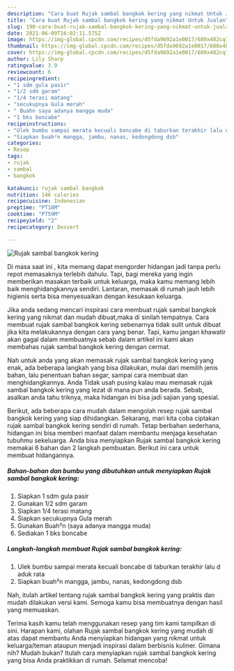 ```yaml
---
description: "Cara buat Rujak sambal bangkok kering yang nikmat Untuk Jualan"
title: "Cara buat Rujak sambal bangkok kering yang nikmat Untuk Jualan"
slug: 190-cara-buat-rujak-sambal-bangkok-kering-yang-nikmat-untuk-jualan
date: 2021-06-09T16:02:11.575Z
image: https://img-global.cpcdn.com/recipes/d5fda9692a1e0017/680x482cq70/rujak-sambal-bangkok-kering-foto-resep-utama.jpg
thumbnail: https://img-global.cpcdn.com/recipes/d5fda9692a1e0017/680x482cq70/rujak-sambal-bangkok-kering-foto-resep-utama.jpg
cover: https://img-global.cpcdn.com/recipes/d5fda9692a1e0017/680x482cq70/rujak-sambal-bangkok-kering-foto-resep-utama.jpg
author: Lily Sharp
ratingvalue: 3.9
reviewcount: 6
recipeingredient:
- "1 sdm gula pasir"
- "1/2 sdm garam"
- "1/4 terasi matang"
- "secukupnya Gula merah"
- " Buahn saya adanya mangga muda"
- "1 bks boncabe"
recipeinstructions:
- "Ulek bumbu sampai merata kecuali boncabe di taburkan terakhir lalu d aduk rata"
- "Siapkan buah²n mangga, jambu, nanas, kedongdong dsb"
categories:
- Resep
tags:
- rujak
- sambal
- bangkok

katakunci: rujak sambal bangkok 
nutrition: 146 calories
recipecuisine: Indonesian
preptime: "PT18M"
cooktime: "PT59M"
recipeyield: "2"
recipecategory: Dessert

---
```



![Rujak sambal bangkok kering](https://img-global.cpcdn.com/recipes/d5fda9692a1e0017/680x482cq70/rujak-sambal-bangkok-kering-foto-resep-utama.jpg)

Di masa  saat ini , kita memang dapat mengorder hidangan jadi tanpa perlu repot memasaknya terlebih dahulu. Tapi, bagi mereka yang ingin memberikan masakan terbaik untuk keluarga, maka kamu memang lebih baik menghidangkannya sendiri. Lantaran, memasak di rumah jauh lebih higienis serta bisa menyesuaikan dengan kesukaan keluarga.

Jika anda sedang mencari inspirasi cara membuat rujak sambal bangkok kering yang nikmat dan mudah dibuat,maka di sinilah tempatnya. Cara membuat rujak sambal bangkok kering  sebenarnya tidak sulit untuk dibuat jika kita melakukannya dengan cara yang benar. Tapi, kamu jangan khawatir akan gagal dalam membuatnya 
sebab dalam artikel ini kami akan membahas rujak sambal bangkok kering dengan cermat.  



Nah untuk anda yang akan memasak rujak sambal bangkok kering yang enak, ada beberapa langkah yang bisa dilakukan, mulai dari memilih jenis bahan, lalu penentuan bahan segar, sampai cara membuat dan menghidangkannya. Anda Tidak usah pusing kalau mau memasak rujak sambal bangkok kering yang lezat di mana pun anda berada. Sebab, asalkan anda  tahu triknya, maka hidangan ini bisa jadi sajian yang spesial.

Berikut, ada beberapa cara mudah dalam mengolah resep rujak sambal bangkok kering yang siap dihidangkan. Sekarang, mari kita coba ciptakan rujak sambal bangkok kering sendiri di rumah. Tetap berbahan sederhana, hidangan ini bisa memberi manfaat dalam membantu menjaga kesehatan tubuhmu sekeluarga. Anda bisa menyiapkan Rujak sambal bangkok kering memakai 6 bahan dan 2 langkah pembuatan. Berikut ini cara untuk membuat hidangannya.

<!--inarticleads1-->

##### Bahan-bahan dan bumbu yang dibutuhkan untuk menyiapkan Rujak sambal bangkok kering:

1. Siapkan 1 sdm gula pasir
1. Gunakan 1/2 sdm garam
1. Siapkan 1/4 terasi matang
1. Siapkan secukupnya Gula merah
1. Gunakan  Buah²n (saya adanya mangga muda)
1. Sediakan 1 bks boncabe




<!--inarticleads2-->

##### Langkah-langkah membuat Rujak sambal bangkok kering:

1. Ulek bumbu sampai merata kecuali boncabe di taburkan terakhir lalu d aduk rata
1. Siapkan buah²n mangga, jambu, nanas, kedongdong dsb




Nah, itulah artikel tentang  rujak sambal bangkok kering  yang praktis dan mudah dilakukan versi kami. Semoga kamu bisa membuatnya dengan hasil yang memuaskan. 

Terima kasih kamu telah menggunakan resep yang tim kami tampilkan di sini. Harapan kami, olahan  Rujak sambal bangkok kering yang mudah di atas dapat membantu Anda menyiapkan hidangan yang nikmat untuk keluarga/teman ataupun menjadi inspirasi dalam berbisnis kuliner. Gimana nih? Mudah bukan? Itulah cara menyiapkan rujak sambal bangkok kering yang bisa Anda praktikkan di rumah. Selamat mencoba!

